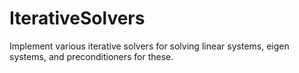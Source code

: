 IterativeSolvers
================

Implement various iterative solvers for solving linear systems,
eigen systems, and preconditioners for these.

